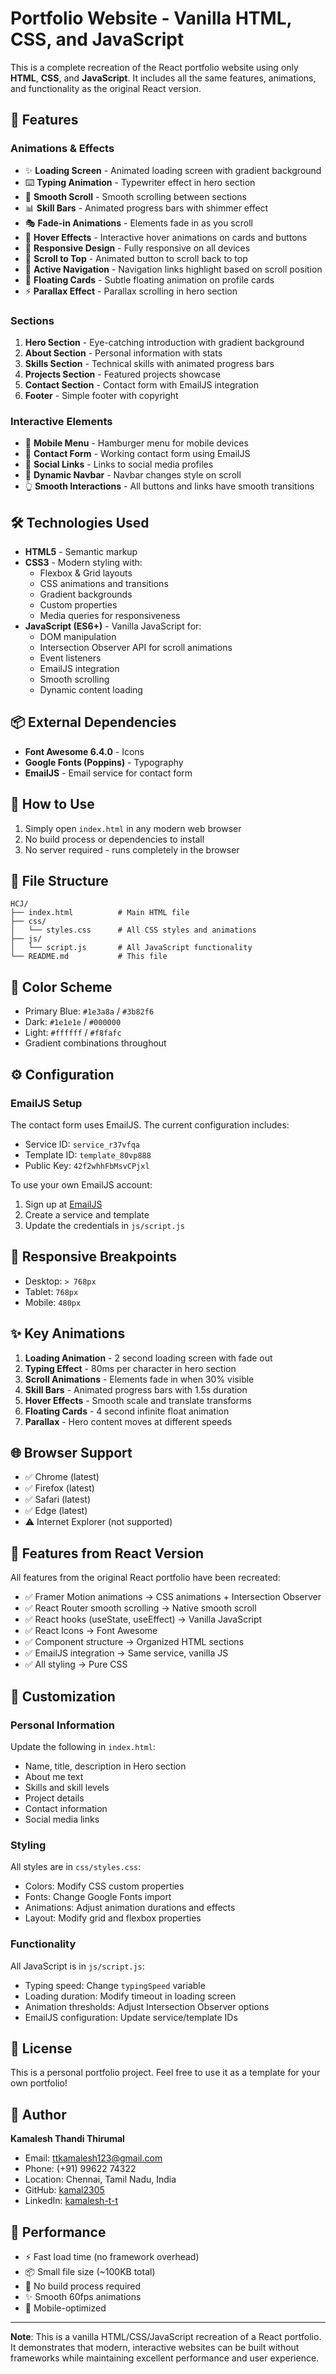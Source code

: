 # Portfolio Website - Vanilla HTML, CSS, and JavaScript

This is a complete recreation of the React portfolio website using only **HTML**, **CSS**, and **JavaScript**. It includes all the same features, animations, and functionality as the original React version.

## 🌟 Features

### Animations & Effects
- ✨ **Loading Screen** - Animated loading screen with gradient background
- ⌨️ **Typing Animation** - Typewriter effect in hero section
- 🎨 **Smooth Scroll** - Smooth scrolling between sections
- 📊 **Skill Bars** - Animated progress bars with shimmer effect
- 🎭 **Fade-in Animations** - Elements fade in as you scroll
- 🔄 **Hover Effects** - Interactive hover animations on cards and buttons
- 📱 **Responsive Design** - Fully responsive on all devices
- 🚀 **Scroll to Top** - Animated button to scroll back to top
- 🎯 **Active Navigation** - Navigation links highlight based on scroll position
- 💫 **Floating Cards** - Subtle floating animation on profile cards
- ⚡ **Parallax Effect** - Parallax scrolling in hero section

### Sections
1. **Hero Section** - Eye-catching introduction with gradient background
2. **About Section** - Personal information with stats
3. **Skills Section** - Technical skills with animated progress bars
4. **Projects Section** - Featured projects showcase
5. **Contact Section** - Contact form with EmailJS integration
6. **Footer** - Simple footer with copyright

### Interactive Elements
- 📱 **Mobile Menu** - Hamburger menu for mobile devices
- 📧 **Contact Form** - Working contact form using EmailJS
- 🔗 **Social Links** - Links to social media profiles
- 🎨 **Dynamic Navbar** - Navbar changes style on scroll
- 👆 **Smooth Interactions** - All buttons and links have smooth transitions

## 🛠️ Technologies Used

- **HTML5** - Semantic markup
- **CSS3** - Modern styling with:
  - Flexbox & Grid layouts
  - CSS animations and transitions
  - Gradient backgrounds
  - Custom properties
  - Media queries for responsiveness
- **JavaScript (ES6+)** - Vanilla JavaScript for:
  - DOM manipulation
  - Intersection Observer API for scroll animations
  - Event listeners
  - EmailJS integration
  - Smooth scrolling
  - Dynamic content loading

## 📦 External Dependencies

- **Font Awesome 6.4.0** - Icons
- **Google Fonts (Poppins)** - Typography
- **EmailJS** - Email service for contact form

## 🚀 How to Use

1. Simply open `index.html` in any modern web browser
2. No build process or dependencies to install
3. No server required - runs completely in the browser

## 📁 File Structure

```
HCJ/
├── index.html          # Main HTML file
├── css/
│   └── styles.css      # All CSS styles and animations
├── js/
│   └── script.js       # All JavaScript functionality
└── README.md           # This file
```

## 🎨 Color Scheme

- Primary Blue: `#1e3a8a` / `#3b82f6`
- Dark: `#1e1e1e` / `#000000`
- Light: `#ffffff` / `#f8fafc`
- Gradient combinations throughout

## ⚙️ Configuration

### EmailJS Setup
The contact form uses EmailJS. The current configuration includes:
- Service ID: `service_r37vfqa`
- Template ID: `template_80vp888`
- Public Key: `42f2whhFbMsvCPjxl`

To use your own EmailJS account:
1. Sign up at [EmailJS](https://www.emailjs.com/)
2. Create a service and template
3. Update the credentials in `js/script.js`

## 📱 Responsive Breakpoints

- Desktop: `> 768px`
- Tablet: `768px`
- Mobile: `480px`

## ✨ Key Animations

1. **Loading Animation** - 2 second loading screen with fade out
2. **Typing Effect** - 80ms per character in hero section
3. **Scroll Animations** - Elements fade in when 30% visible
4. **Skill Bars** - Animated progress bars with 1.5s duration
5. **Hover Effects** - Smooth scale and translate transforms
6. **Floating Cards** - 4 second infinite float animation
7. **Parallax** - Hero content moves at different speeds

## 🌐 Browser Support

- ✅ Chrome (latest)
- ✅ Firefox (latest)
- ✅ Safari (latest)
- ✅ Edge (latest)
- ⚠️ Internet Explorer (not supported)

## 📝 Features from React Version

All features from the original React portfolio have been recreated:
- ✅ Framer Motion animations → CSS animations + Intersection Observer
- ✅ React Router smooth scrolling → Native smooth scroll
- ✅ React hooks (useState, useEffect) → Vanilla JavaScript
- ✅ React Icons → Font Awesome
- ✅ Component structure → Organized HTML sections
- ✅ EmailJS integration → Same service, vanilla JS
- ✅ All styling → Pure CSS

## 🔧 Customization

### Personal Information
Update the following in `index.html`:
- Name, title, description in Hero section
- About me text
- Skills and skill levels
- Project details
- Contact information
- Social media links

### Styling
All styles are in `css/styles.css`:
- Colors: Modify CSS custom properties
- Fonts: Change Google Fonts import
- Animations: Adjust animation durations and effects
- Layout: Modify grid and flexbox properties

### Functionality
All JavaScript is in `js/script.js`:
- Typing speed: Change `typingSpeed` variable
- Loading duration: Modify timeout in loading screen
- Animation thresholds: Adjust Intersection Observer options
- EmailJS configuration: Update service/template IDs

## 📄 License

This is a personal portfolio project. Feel free to use it as a template for your own portfolio!

## 👤 Author

**Kamalesh Thandi Thirumal**
- Email: ttkamalesh123@gmail.com
- Phone: (+91) 99622 74322
- Location: Chennai, Tamil Nadu, India
- GitHub: [kamal2305](https://github.com/kamal2305)
- LinkedIn: [kamalesh-t-t](https://www.linkedin.com/in/kamalesh-t-t/)

## 🎯 Performance

- ⚡ Fast load time (no framework overhead)
- 📦 Small file size (~100KB total)
- 🚀 No build process required
- ✨ Smooth 60fps animations
- 📱 Mobile-optimized

---

**Note**: This is a vanilla HTML/CSS/JavaScript recreation of a React portfolio. It demonstrates that modern, interactive websites can be built without frameworks while maintaining excellent performance and user experience.
